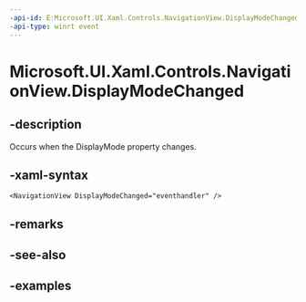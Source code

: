 ```yaml
---
-api-id: E:Microsoft.UI.Xaml.Controls.NavigationView.DisplayModeChanged
-api-type: winrt event
---
```


<!-- Event syntax.
public event TypedEventHandler DisplayModeChanged<NavigationView, NavigationViewDisplayModeChangedEventArgs>
-->

# Microsoft.UI.Xaml.Controls.NavigationView.DisplayModeChanged

## -description

Occurs when the DisplayMode property changes.

## -xaml-syntax

```xaml
<NavigationView DisplayModeChanged="eventhandler" />
```

## -remarks

## -see-also

## -examples

